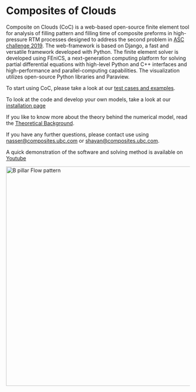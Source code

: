 # Composites of Clouds

Composite on Clouds (CoC) is a web-based open-source finite element tool for analysis of filling pattern and filling time of composite preforms in high-pressure RTM processes designed to address the second problem in [ASC challenge 2019](http://asc-student-challenge.appspot.com/). The web-framework is based on Django, a fast and versatile framework developed with Python. The finite element solver is developed using FEniCS, a next-generation computing platform for solving partial differential equations with high-level Python and C++ interfaces and high-performance and parallel-computing capabilities. The visualization utilizes open-source Python libraries and Paraview.

To start using CoC, please take a look at our [test cases and examples](https://github.com/shf/ASC_Challenge_2019/wiki/Tests-and-Examples).

To look at the code and develop your own models, take a look at our [installation page](https://github.com/shf/ASC_Challenge_2019/wiki/Installation)

If you like to know more about the theory behind the numerical model, read the [Theoretical Background](https://github.com/shf/ASC_Challenge_2019/wiki/Theoretical-Background). 

If you have any further questions, please contact use using nasser@composites.ubc.com or shayan@composites.ubc.com.

A quick demonstration of the software and solving method is available on [Youtube](https://www.youtube.com/watch?v=jjIqq_wp4B0)

<img src="https://github.com/shf/ASC_Challenge_2019/blob/master/TestMeshes/3D_B_Pillar/3D_B_Pillar_saturation.gif" align="middle" width="600" alt="B pillar Flow pattern">


